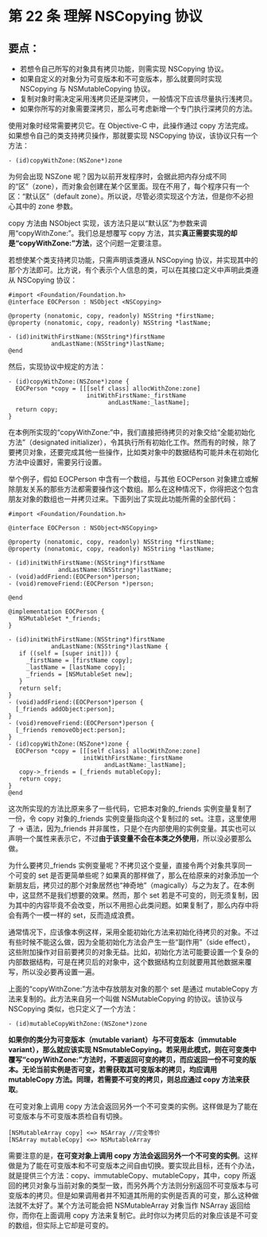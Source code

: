 # 第 22 条 理解 NSCopying 协议

## 要点：

* 若想令自己所写的对象具有拷贝功能，则需实现 NSCopying 协议。
* 如果自定义的对象分为可变版本和不可变版本，那么就要同时实现 NSCopying 与 NSMutableCopying 协议。
* 复制对象时需决定采用浅拷贝还是深拷贝，一般情况下应该尽量执行浅拷贝。
* 如果你所写的对象需要深拷贝，那么可考虑新增一个专门执行深拷贝的方法。

使用对象时经常需要拷贝它。在 Objective-C 中，此操作通过 copy 方法完成。如果想令自己的类支持拷贝操作，那就要实现 NSCopying 协议，该协议只有一个方法：

```
- (id)copyWithZone:(NSZone*)zone
```

为何会出现 NSZone 呢？因为以前开发程序时，会据此把内存分成不同的“区”（zone），而对象会创建在某个区里面。现在不用了，每个程序只有一个区：“默认区”（default zone）。所以说，尽管必须实现这个方法，但是你不必担心其中的 zone 参数。

copy 方法由 NSObject 实现，该方法只是以“默认区”为参数来调用“copyWithZone:”。我们总是想覆写 copy 方法，其实**真正需要实现的却是“copyWithZone:”方法**，这个问题一定要注意。

若想使某个类支持拷贝功能，只需声明该类遵从 NSCopying 协议，并实现其中的那个方法即可。比方说，有个表示个人信息的类，可以在其接口定义中声明此类遵从 NSCopying 协议：

```
#import <Foundation/Foundation.h>
@interface EOCPerson : NSObject <NSCopying>

@property (nonatomic, copy, readonly) NSString *firstName;
@property (nonatomic, copy, readonly) NSString *lastName;

- (id)initWithFirstName:(NSString*)firstName
            andLastName:(NSString*)lastName;
@end
```

然后，实现协议中规定的方法：

```
- (id)copyWithZone:(NSZone*)zone {
  EOCPerson *copy = [[[self class] allocWithZone:zone]
                      initWithFirstName:_firstName
                            andLastName:_lastName];
  return copy;
}
```

在本例所实现的“copyWithZone:”中，我们直接把待拷贝的对象交给“全能初始化方法”（designated initializer），令其执行所有初始化工作。然而有的时候，除了要拷贝对象，还要完成其他一些操作，比如类对象中的数据结构可能并未在初始化方法中设置好，需要另行设置。

举个例子，假如 EOCPerson 中含有一个数组，与其他 EOCPerson 对象建立或解除朋友关系的那些方法都需要操作这个数组。那么在这种情况下，你得把这个包含朋友对象的数组也一并拷贝过来。下面列出了实现此功能所需的全部代码：

```
#import <Foundation/Foundation.h>

@interface EOCPerson : NSObject<NSCopying>

@property (nonatomic, copy, readonly) NSString *firstName;
@property (nonatomic, copy, readonly) NSStriing *lastName;

- (id)initWithFirstName:(NSString*)firstName
              andLastName:(NSString*)lastName;
- (void)addFriend:(EOCPerson*)person;
- (void)removeFriend:(EOCPerson *)person;

@end

@implementation EOCPerson {
   NSMutableSet *_friends;
}

- (id)initWithFirstName:(NSString*)firstName
            andLastName:(NSString*)lastName {
   if ((self = [super init])) {
     _firstName = [firstName copy];
     _lastName = [lastName copy];
     _friends = [NSMutableSet new];
   }
   return self;
}
- (void)addFriend:(EOCPerson*)person {
  [_friends addObject:person];
}
- (void)removeFriend:(EOCPerson*)person {
  [_friends removeObject:person];
}
- (id)copyWithZone:(NSZone*)zone {
  EOCPerson *copy = [[[self class] allocWithZone:zone]
                     initWithFirstName:_firstName
                           andLastName:_lastName];
   copy->_friends = [_friends mutableCopy];
   return copy;
}
@end
```

这次所实现的方法比原来多了一些代码，它把本对象的_friends 实例变量复制了一份，令 copy 对象的_friends 实例变量指向这个复制过的 set。注意，这里使用了 -> 语法，因为_friends 并非属性，只是个在内部使用的实例变量。其实也可以声明一个属性来表示它，不过**由于该变量不会在本类之外使用**，所以没必要那么做。

为什么要拷贝_friends 实例变量呢？不拷贝这个变量，直接令两个对象共享同一个可变的 set 是否更简单些呢？如果真的那样做了，那么在给原来的对象添加一个新朋友后，拷贝过的那个对象居然也“神奇地”（magically）与之为友了。在本例中，这显然不是我们想要的效果。然而，那个 set 若是不可变的，则无须复制，因为其中的内容毕竟不会改变，所以不用担心此类问题。如果复制了，那么内存中将会有两个一模一样的 set，反而造成浪费。

通常情况下，应该像本例这样，采用全能初始化方法来初始化待拷贝的对象。不过有些时候不能这么做，因为全能初始化方法会产生一些“副作用”（side effect），这些附加操作对目前要拷贝的对象无益。比如，初始化方法可能要设置一个复杂的内部数据结构，可是在拷贝后的对象中，这个数据结构立刻就要用其他数据来覆写，所以没必要再设置一遍。

上面的“copyWithZone:”方法中存放朋友对象的那个 set 是通过 mutableCopy 方法来复制的。此方法来自另一个叫做 NSMutableCopying 的协议。该协议与 NSCopying 类似，也只定义了一个方法：

```
- (id)mutableCopyWithZone:(NSZone*)zone
```

**如果你的类分为可变版本（mutable variant）与不可变版本（immutable variant），那么就应该实现 NSmutableCopying。若采用此模式，则在可变类中覆写“copyWithZone:”方法时，不要返回可变的拷贝，而应返回一份不可变的版本。无论当前实例是否可变，若需获取其可变版本的拷贝，均应调用 mutableCopy 方法。同理，若需要不可变的拷贝，则总应通过 copy 方法来获取**。

在可变对象上调用 copy 方法会返回另外一个不可变类的实例。这样做是为了能在可变版本与不可变版本质检自有切换。

```
[NSMutableArray copy] <=> NSArray //完全等价
[NSArray mutableCopy] <=> NSMutableArray
```

需要注意的是，**在可变对象上调用 copy 方法会返回另外一个不可变的实例**。这样做是为了能在可变版本和不可变版本之间自由切换。要实现此目标，还有个办法，就是提供三个方法：copy、immutableCopy、mutableCopy，其中，copy 所返回的拷贝对象与当前对象的类型一致，而另外两个方法则分别返回不可变版本与可变版本的拷贝。但是如果调用者并不知道其所用的实例是否真的可变，那么这种做法就不太好了。某个方法可能会把 NSMutableArray 对象当作 NSArray 返回给你，而你在上面调用 copy 方法来复制它。此时你以为拷贝后的对象应该是不可变的数组，但实际上它却是可变的。







